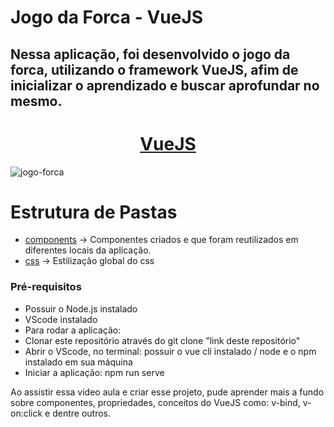 # Jogo da Forca - VueJS

## Nessa aplicação, foi desenvolvido o jogo da forca, utilizando o framework VueJS, afim de inicializar o aprendizado e buscar aprofundar no mesmo.

<h1 align="center">
    <a href="https://vuejs.org/">VueJS</a>
</h1>

![jogo-forca](https://user-images.githubusercontent.com/50889610/148646170-901a7e87-391a-4f7d-8c9f-627e7b82e13e.png)


Estrutura de Pastas <br>
========================

<!--js-->
  * [components](#components) -> Componentes criados e que foram reutilizados em diferentes locais da aplicação.
  * [css](#index.ts)   -> Estilização global do css
<!--je-->

### Pré-requisitos
 * Possuir o Node.js instalado
 * VScode instalado
 * Para rodar a aplicação:
 * Clonar este repositório através do git clone "link deste repositório"
 * Abrir o VScode, no terminal: possuir o vue cli instalado / node e o npm instalado em sua máquina
 * Iniciar a aplicação: npm run serve


Ao assistir essa video aula e criar esse projeto, pude aprender mais a fundo sobre componentes, propriedades, conceitos do VueJS como: v-bind, v-on:click e dentre outros.

